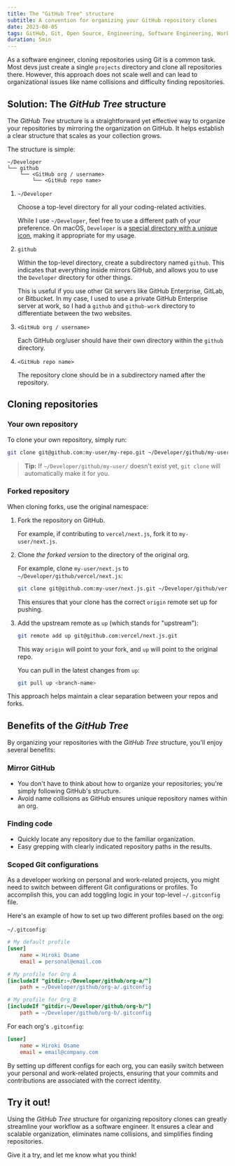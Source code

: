 ```yaml
---
title: The "GitHub Tree" structure
subtitle: A convention for organizing your GitHub repository clones
date: 2023-08-05
tags: GitHub, Git, Open Source, Engineering, Software Engineering, Workflow, Organization, Productivity
duration: 5min
---
```


As a software engineer, cloning repositories using Git is a common task. Most devs just create a single `projects` directory and clone all repositories there. However, this approach does not scale well and can lead to organizational issues like name collisions and difficulty finding repositories.

## Solution: The _GitHub Tree_ structure

The _GitHub Tree_ structure is a straightforward yet effective way to organize your repositories by mirroring the organization on GitHub. It helps establish a clear structure that scales as your collection grows.

The structure is simple:

```tree
~/Developer
└── github
    └── <GitHub org / username>
        └── <GitHub repo name>
```

1. `~/Developer`

	Choose a top-level directory for all your coding-related activities.
	
	While I use `~/Developer`, feel free to use a different path of your preference. On macOS, `Developer` is a [special directory with a unique icon](https://weblog.antranigv.am/posts/2023/02/hardcoded-folder-icons-in-macos/), making it appropriate for my usage.


2. `github`

	Within the top-level directory, create a subdirectory named `github`. This indicates that everything inside mirrors GitHub, and allows you to use the `Developer` directory for other things.

	This is useful if you use other Git servers like GitHub Enterprise, GitLab, or Bitbucket. In my case, I used to use a private GitHub Enterprise server at work, so I had a `github` and `github-work` directory to differentiate between the two websites.

3. `<GitHub org / username>`

	Each GitHub org/user should have their own directory within the `github` directory.

4. `<GitHub repo name>`

	The repository clone should be in a subdirectory named after the repository.

## Cloning repositories

### Your own repository

To clone your own repository, simply run:

<TerminalWindow>

```sh
git clone git@github.com:my-user/my-repo.git ~/Developer/github/my-user/my-repo
```
</TerminalWindow>

> **Tip:** If `~/Developer/github/my-user/` doesn't exist yet, `git clone` will automatically make it for you.


### Forked repository

When cloning forks, use the original namespace:

1. Fork the repository on GitHub.

	For example, if contributing to `vercel/next.js`, fork it to `my-user/next.js`.

2. Clone _the forked version_ to the directory of the original org.

	For example, clone `my-user/next.js` to `~/Developer/github/vercel/next.js`:

	<TerminalWindow>

	```sh
	git clone git@github.com:my-user/next.js.git ~/Developer/github/vercel/next.js
	```
	</TerminalWindow>


	This ensures that your clone has the correct `origin` remote set up for pushing.

3. Add the upstream remote as `up` (which stands for "upstream"):

	<TerminalWindow>

	```sh
	git remote add up git@github.com:vercel/next.js.git
	```
	</TerminalWindow>

	This way `origin` will point to your fork, and `up` will point to the original repo.
	
	You can pull in the latest changes from `up`:

	<TerminalWindow>

	```sh
	git pull up <branch-name>
	```
	</TerminalWindow>

This approach helps maintain a clear separation between your repos and forks.

## Benefits of the _GitHub Tree_

By organizing your repositories with the _GitHub Tree_ structure, you'll enjoy several benefits:

### Mirror GitHub

- You don't have to think about how to organize your repositories; you're simply following GitHub's structure.
- Avoid name collisions as GitHub ensures unique repository names within an org.

### Finding code

- Quickly locate any repository due to the familiar organization.
- Easy grepping with clearly indicated repository paths in the results.

### Scoped Git configurations

As a developer working on personal and work-related projects, you might need to switch between different Git configurations or profiles. To accomplish this, you can add toggling logic in your top-level `~/.gitconfig` file.

Here's an example of how to set up two different profiles based on the org:

`~/.gitconfig`:
```ini
# My default profile
[user]
	name = Hiroki Osame
	email = personal@email.com

# My profile for Org A
[includeIf "gitdir:~/Developer/github/org-a/"]
	path = ~/Developer/github/org-a/.gitconfig

# My profile for Org B
[includeIf "gitdir:~/Developer/github/org-b/"]
	path = ~/Developer/github/org-b/.gitconfig
```

For each org's `.gitconfig`:

```ini
[user]
	name = Hiroki Osame
	email = email@company.com
```

By setting up different configs for each org, you can easily switch between your personal and work-related projects, ensuring that your commits and contributions are associated with the correct identity.

## Try it out!

Using the _GitHub Tree_ structure for organizing repository clones can greatly streamline your workflow as a software engineer. It ensures a clear and scalable organization, eliminates name collisions, and simplifies finding repositories.

Give it a try, and let me know what you think!
